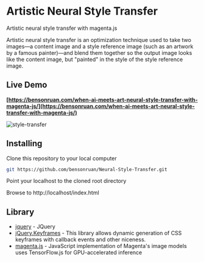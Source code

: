 # Artistic Neural Style Transfer
Artistic neural style transfer with magenta.js

Artistic neural style transfer is an optimization technique used to take two images—a content image and a style reference image (such as an artwork by a famous painter)—and blend them together so the output image looks like the content image, but "painted" in the style of the style reference image.

## Live Demo
**[https://bensonruan.com/when-ai-meets-art-neural-style-transfer-with-magenta-js/](https://bensonruan.com/when-ai-meets-art-neural-style-transfer-with-magenta-js/)**

![style-transfer](https://bensonruan.com/wp-content/uploads/2019/09/art_style_transfer.jpg)


## Installing
Clone this repository to your local computer
``` bash
git https://github.com/bensonruan/Neural-Style-Transfer.git
```
Point your localhost to the cloned root directory

Browse to http://localhost/index.html 


## Library
* [jquery](https://code.jquery.com/jquery-3.3.1.min.js) - JQuery
* [jQuery.Keyframes](https://github.com/Keyframes/jQuery.Keyframes) - This library allows dynamic generation of CSS keyframes with callback events and other niceness.
* [magenta.js](https://github.com/tensorflow/magenta-js/tree/master/image) - JavaScript implementation of Magenta's image models uses TensorFlow.js for GPU-accelerated inference
